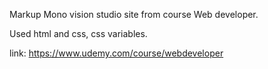 Markup Mono vision studio site from course Web developer. 

Used html and css, css variables.

link: https://www.udemy.com/course/webdeveloper
